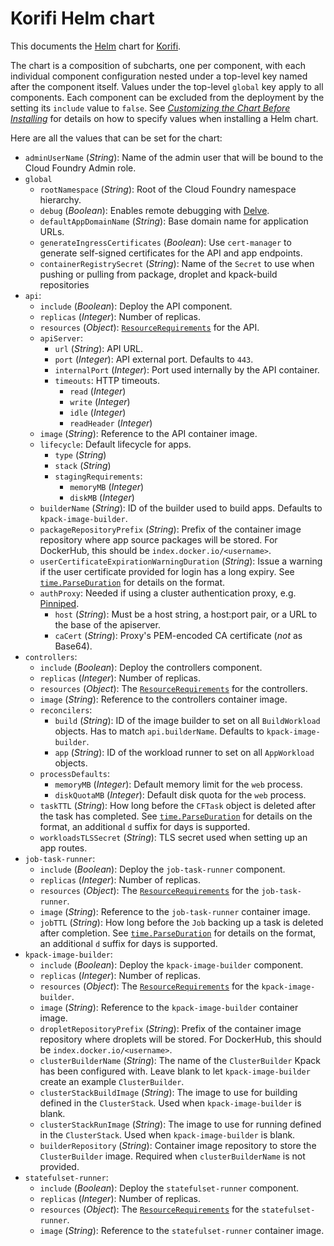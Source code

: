 # Korifi Helm chart

This documents the [Helm](https://helm.sh/) chart for [Korifi](https://github.com/cloudfoundry/korifi).

The chart is a composition of subcharts, one per component, with each individual component configuration nested under a top-level key named after the component itself.
Values under the top-level `global` key apply to all components.
Each component can be excluded from the deployment by the setting its `include` value to `false`.
See [_Customizing the Chart Before Installing_](https://helm.sh/docs/intro/using_helm/#customizing-the-chart-before-installing) for details on how to specify values when installing a Helm chart.

Here are all the values that can be set for the chart:

* `adminUserName` (_String_): Name of the admin user that will be bound to the Cloud Foundry Admin role.
* `global`
  - `rootNamespace` (_String_): Root of the Cloud Foundry namespace hierarchy.
  - `debug` (_Boolean_): Enables remote debugging with [Delve](https://github.com/go-delve/delve).
  - `defaultAppDomainName` (_String_): Base domain name for application URLs.
  - `generateIngressCertificates` (_Boolean_): Use `cert-manager` to generate self-signed certificates for the API and app endpoints.
  - `containerRegistrySecret` (_String_): Name of the `Secret` to use when pushing or pulling from package, droplet and kpack-build repositories
* `api`:
  - `include` (_Boolean_): Deploy the API component.
  - `replicas` (_Integer_): Number of replicas.
  - `resources` (_Object_): [`ResourceRequirements`](https://kubernetes.io/docs/reference/generated/kubernetes-api/v1.25/#resourcerequirements-v1-core) for the API.
  - `apiServer`:
    - `url` (_String_): API URL.
    - `port` (_Integer_): API external port. Defaults to `443`.
    - `internalPort` (_Integer_): Port used internally by the API container.
    - `timeouts`: HTTP timeouts.
      - `read` (_Integer_)
      - `write` (_Integer_)
      - `idle` (_Integer_)
      - `readHeader` (_Integer_)
  - `image` (_String_): Reference to the API container image.
  - `lifecycle`: Default lifecycle for apps.
    - `type` (_String_)
    - `stack` (_String_)
    - `stagingRequirements`:
      - `memoryMB` (_Integer_)
      - `diskMB` (_Integer_)
  - `builderName` (_String_): ID of the builder used to build apps. Defaults to `kpack-image-builder`.
  - `packageRepositoryPrefix` (_String_): Prefix of the container image repository where app source packages will be stored. For DockerHub, this should be `index.docker.io/<username>`.
  - `userCertificateExpirationWarningDuration` (_String_): Issue a warning if the user certificate provided for login has a long expiry. See [`time.ParseDuration`](https://pkg.go.dev/time#ParseDuration) for details on the format.
  - `authProxy`: Needed if using a cluster authentication proxy, e.g. [Pinniped](https://pinniped.dev/).
    - `host` (_String_): Must be a host string, a host:port pair, or a URL to the base of the apiserver.
    - `caCert` (_String_): Proxy's PEM-encoded CA certificate (*not* as Base64).
* `controllers`:
  - `include` (_Boolean_): Deploy the controllers component.
  - `replicas` (_Integer_): Number of replicas.
  - `resources` (_Object_): The [`ResourceRequirements`](https://kubernetes.io/docs/reference/generated/kubernetes-api/v1.25/#resourcerequirements-v1-core) for the controllers.
  - `image` (_String_): Reference to the controllers container image.
  - `reconcilers`:
    - `build` (_String_): ID of the image builder to set on all `BuildWorkload` objects. Has to match `api.builderName`. Defaults to `kpack-image-builder`.
    - `app` (_String_): ID of the workload runner to set on all `AppWorkload` objects.
  - `processDefaults`:
    - `memoryMB` (_Integer_): Default memory limit for the `web` process.
    - `diskQuotaMB` (_Integer_): Default disk quota for the `web` process.
  - `taskTTL` (_String_): How long before the `CFTask` object is deleted after the task has completed. See [`time.ParseDuration`](https://pkg.go.dev/time#ParseDuration) for details on the format, an additional `d` suffix for days is supported.
  - `workloadsTLSSecret` (_String_): TLS secret used when setting up an app routes.
* `job-task-runner`:
  - `include` (_Boolean_): Deploy the `job-task-runner` component.
  - `replicas` (_Integer_): Number of replicas.
  - `resources` (_Object_): The [`ResourceRequirements`](https://kubernetes.io/docs/reference/generated/kubernetes-api/v1.25/#resourcerequirements-v1-core) for the `job-task-runner`.
  - `image` (_String_): Reference to the `job-task-runner` container image.
  - `jobTTL` (_String_): How long before the `Job` backing up a task is deleted after completion. See [`time.ParseDuration`](https://pkg.go.dev/time#ParseDuration) for details on the format, an additional `d` suffix for days is supported.
* `kpack-image-builder`:
  - `include` (_Boolean_): Deploy the `kpack-image-builder` component.
  - `replicas` (_Integer_): Number of replicas.
  - `resources` (_Object_): The [`ResourceRequirements`](https://kubernetes.io/docs/reference/generated/kubernetes-api/v1.25/#resourcerequirements-v1-core) for the `kpack-image-builder`.
  - `image` (_String_): Reference to the `kpack-image-builder` container image.
  - `dropletRepositoryPrefix` (_String_): Prefix of the container image repository where droplets will be stored. For DockerHub, this should be `index.docker.io/<username>`.
  - `clusterBuilderName` (_String_): The name of the `ClusterBuilder` Kpack has been configured with. Leave blank to let `kpack-image-builder` create an example `ClusterBuilder`.
  - `clusterStackBuildImage` (_String_): The image to use for building defined in the `ClusterStack`. Used when `kpack-image-builder` is blank.
  - `clusterStackRunImage` (_String_): The image to use for running defined in the `ClusterStack`. Used when `kpack-image-builder` is blank.
  - `builderRepository` (_String_): Container image repository to store the `ClusterBuilder` image. Required when `clusterBuilderName` is not provided.
* `statefulset-runner`:
  - `include` (_Boolean_): Deploy the `statefulset-runner` component.
  - `replicas` (_Integer_): Number of replicas.
  - `resources` (_Object_): The [`ResourceRequirements`](https://kubernetes.io/docs/reference/generated/kubernetes-api/v1.25/#resourcerequirements-v1-core) for the `statefulset-runner`.
  - `image` (_String_): Reference to the `statefulset-runner` container image.
